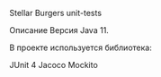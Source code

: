 Stellar Burgers unit-tests

Описание
Версия Java 11.

В проекте используется библиотека:

JUnit 4
Jacoco
Mockito
